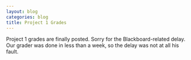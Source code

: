 ```yaml
---
layout: blog
categories: blog
title: Project 1 Grades
---
```

Project 1 grades are finally posted.  Sorry for the Blackboard-related delay.  Our grader was done in less than a week, so the delay was not at all his fault.
